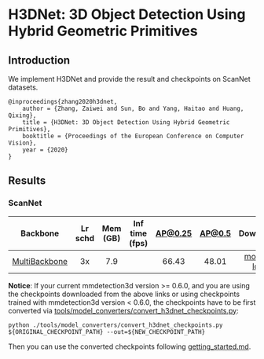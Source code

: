 # H3DNet: 3D Object Detection Using Hybrid Geometric Primitives

## Introduction

<!-- [ALGORITHM] -->

We implement H3DNet and provide the result and checkpoints on ScanNet datasets.

```
@inproceedings{zhang2020h3dnet,
    author = {Zhang, Zaiwei and Sun, Bo and Yang, Haitao and Huang, Qixing},
    title = {H3DNet: 3D Object Detection Using Hybrid Geometric Primitives},
    booktitle = {Proceedings of the European Conference on Computer Vision},
    year = {2020}
}
```

## Results

### ScanNet

|  Backbone   | Lr schd | Mem (GB) | Inf time (fps) | AP@0.25 |AP@0.5| Download |
| :---------: | :-----: | :------: | :------------: | :----: |:----: | :------: |
|    [MultiBackbone](./h3dnet_3x8_scannet-3d-18class.py)     |  3x    |7.9||66.43|48.01|[model](https://download.openmmlab.com/mmdetection3d/v0.1.0_models/h3dnet/h3dnet_scannet-3d-18class/h3dnet_scannet-3d-18class_20200830_000136-02e36246.pth) &#124; [log](https://download.openmmlab.com/mmdetection3d/v0.1.0_models/h3dnet/h3dnet_scannet-3d-18class/h3dnet_scannet-3d-18class_20200830_000136.log.json) |

**Notice**: If your current mmdetection3d version >= 0.6.0, and you are using the checkpoints downloaded from the above links or using checkpoints trained with mmdetection3d version < 0.6.0, the checkpoints have to be first converted via [tools/model_converters/convert_h3dnet_checkpoints.py](../../tools/model_converters/convert_h3dnet_checkpoints.py):

```
python ./tools/model_converters/convert_h3dnet_checkpoints.py ${ORIGINAL_CHECKPOINT_PATH} --out=${NEW_CHECKPOINT_PATH}
```

Then you can use the converted checkpoints following [getting_started.md](../../docs/getting_started.md).
